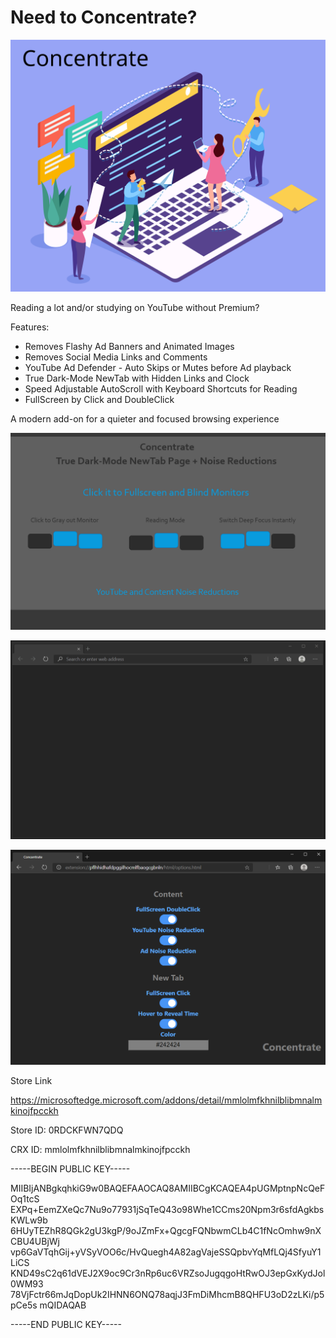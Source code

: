 # Need to Concentrate?

![Image](visuals/Concentrate.svg)

Reading a lot and/or studying on YouTube without Premium?

Features:

- Removes Flashy Ad Banners and Animated Images
- Removes Social Media Links and Comments
- YouTube Ad Defender - Auto Skips or Mutes before Ad playback
- True Dark-Mode NewTab with Hidden Links and Clock
- Speed Adjustable AutoScroll with Keyboard Shortcuts for Reading
- FullScreen by Click and DoubleClick

A modern add-on for a quieter and focused browsing experience

![Image](visuals/Concentrate1280x800.png)

![Image](visuals/ConcentrateUI.gif)

![Image](visuals/Options.png)

Store Link

https://microsoftedge.microsoft.com/addons/detail/mmlolmfkhnilblibmnalmkinojfpcckh

Store ID: 0RDCKFWN7QDQ

CRX ID: mmlolmfkhnilblibmnalmkinojfpcckh

-----BEGIN PUBLIC KEY-----

MIIBIjANBgkqhkiG9w0BAQEFAAOCAQ8AMIIBCgKCAQEA4pUGMptnpNcQeFOq1tcS
EXPq+EemZXeQc7Nu9o77931jSqTeQ43o98Whe1CCms20Npm3r6sfdAgkbsKWLw9b
6HUyTEZhR8QGk2gU3kgP/9oJZmFx+QgcgFQNbwmCLb4C1fNcOmhw9nXCBU4UBjWj
vp6GaVTqhGij+yVSyVOO6c/HvQuegh4A82agVajeSSQpbvYqMfLQj4SfyuY1LiCS
KND49sC2q61dVEJ2X9oc9Cr3nRp6uc6VRZsoJugqgoHtRwOJ3epGxKydJol0WM93
78VjFctr66mJqDopUk2IHNN6ONQ78aqjJ3FmDiMhcmB8QHFU3oD2zLKi/p5pCe5s
mQIDAQAB

-----END PUBLIC KEY-----
